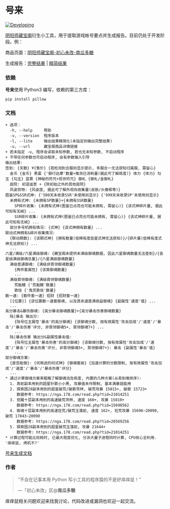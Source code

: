 # 号来

[![Developing](https://img.shields.io/badge/Developing-200817-brightgreen.svg)](https://github.com/nguaduot/yys-cbg-bench)

[阴阳师藏宝阁](https://yys.cbg.163.com/)衍生小工具，用于提取游戏帐号要点并生成报告。目前仍处于开发阶段。例：

商品页面：[阴阳师藏宝阁-初心未改-南瓜多糖](https://yys.cbg.163.com/cgi/mweb/equip/28/202006230501616-28-2KCLGHIJVPTIL)

生成报告：[完整结果](sample/cbg_全平台互通新区_初心未改_南瓜多糖_20200710132623_bench.png) | [精简结果](sample/cbg_全平台互通新区_初心未改_南瓜多糖_20200710132623_bench_lite.png)

### 依赖

**号来**使用 Python3 编写，依赖的第三方库：

```
pip install pillow
```

### 文档

```
+ 选项：
  -h, --help     帮助
  -v, --version  程序版本
  -l, --lite     输出结果精简化(未指定则输出完整结果)
  -u, --url      藏宝阁商品详情链接
+ 若未指定 -u, 程序会读取未知参数, 若也无未知参数, 不启动程序
+ 不带任何参数也可启动程序, 会有参数输入引导
输出结果:
签到: {天数} ¥{售价} {若检测到合服则显示提示, 多服合一无法获知归属服, 需留心}
  金币 {金币} 黑蛋 {'御行达摩'数量+推测已消耗量(据此可了解练度)} 体力 {体力} 勾玉 {勾玉} 蓝票 {神秘的符咒+现世符咒} 御札 {御札/金御札}
  庭院: 初语谧景 + {除初始之外的其他庭院}
  风姿百物: {风姿度, 据此可了解外观向收集量(皮肤/头像框等)}
图鉴SP&SSR式神: {'500天未收录SSR'未使用则显示} {'999天未收录SP'未使用则显示}
  未拥有式神: {未拥有SP数量}+{未拥有SSR数量}
    SP碎片收集: {未拥有式神(图鉴已点亮也可能未拥有, 需留心)} {该式神碎片量, 据此可知有无碗} ...
    SSR碎片收集: {未拥有式神(图鉴已点亮也可能未拥有, 需留心)} {该式神碎片量, 据此可知有无碗} ...
  部分多号机拥有情况: {式神} {该式神拥有数量} ...
联动式神拥有&碎片收集情况:
  {联动期数}: {该期式神} {拥有数量(低稀有度低星式神无法获知)}/{碎片量(低稀有度式神无法获知)} ...
  ...
六星/满级/六星满级御魂: {藏宝阁未提供未满级御魂数据, 因此六星御魂数量无法查到}/{各星级满级御魂总量}/{六星满级御魂数量}
  满级普通御魂: {满级非首领御魂数量}
    {两件套属性} {该类御魂数量}
    ...
  满级首领御魂: {满级首领御魂数量}
    荒骷髅 {'荒骷髅'数量}
    歌伎 {'鬼灵歌伎'数量}
散一速: {散件套一速} 招财 {招财套一速}
  [{位置}] {该位置散一速套御魂, 以及其余速度满收益御魂} {副属性'速度'值} ...
  ...
高分暴击&暴伤御魂: {高分暴击御魂数量}+{高分暴击伤害御魂数量}
  陆|暴击 输出分:
    {陆号位主属性'暴击'的高分御魂} {该御魂分数, 按有效属性'攻击加成'/'速度'/'暴击'/'暴击伤害'评分, 非首领御魂5+, 首领御魂7+} ...
    ...
  陆|暴击伤害 输出分&副属性暴击值:
    {陆号位主属性'暴击伤害'的高分御魂} {该御魂分数, 按有效属性'攻击加成'/'速度'/'暴击'/'暴击伤害'评分, 非首领御魂5+, 首领御魂7+}: 暴击 {副属性'暴击'值}
    ...
部分御魂方案:
  {是否能做}: {何用途的何式神} {御魂套装} {加速计算的分数限制, 按有效属性'攻击加成'/'速度'/'暴击'/'暴击伤害'评分}
  ...
* 通过计算御魂方案来粗略了解御魂池及练度, 内置的几种方案(从易到难排序):
  1. 真蛇副本用到的超星针歌小小黑, 攻暴值未作限制, 基本满暴就能用
  2. 探索困28副本用到的超星破荒/破歌茨林, 破荒攻暴 15815+, 破歌 15723+
     数据参考: https://nga.178.com/read.php?tid=21014251
  3. 觉醒十层副本用到的高速破荒茨林, 速度 160+, 攻暴 15810+
     数据参考: https://nga.178.com/read.php?tid=15698562
  4. 御魂十层副本用到的高速狂荒/破荒玉藻前, 速度 162+, 狂荒攻暴 15696~20090, 破荒 17843~20090
     数据参考: https://nga.178.com/read.php?tid=20569256
  5. 探索困28副本用到的超星破荒玉藻前, 攻暴 21644+
     数据参考: https://nga.178.com/read.php?tid=21014251
* 计算过程可能比较耗时, 已最大程度优化, 分派大量子进程同时计算, CPU核心全利用. '痒痒鼠, 烤机不?'
```

[号来生成文档](sample/cbg_bench_help.png)

### 作者

> “不会在记事本用 Python 写小工具的程序猿的不是好痒痒鼠！”
>
> —「初心未改」区@**南瓜多糖**

痒痒鼠相关问题欢迎来找我讨论，代码改进或漏洞也欢迎一起交流。
